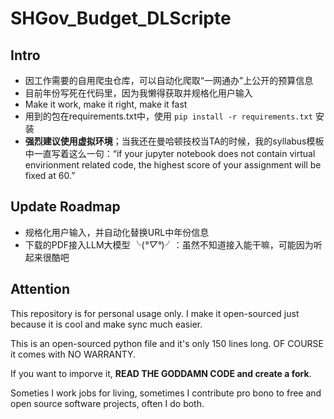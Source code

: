 # SHGov_Budget_DLScripte
## Intro
- 因工作需要的自用爬虫仓库，可以自动化爬取“一网通办”上公开的预算信息
- 目前年份写死在代码里，因为我懒得获取并规格化用户输入
- Make it work, make it right, make it fast
- 用到的包在requirements.txt中，使用 `pip install -r requirements.txt` 安装
- **强烈建议使用虚拟环境**；当我还在曼哈顿技校当TA的时候，我的syllabus模板中一直写着这么一句：“if your jupyter notebook does not contain virtual envirionment related code, the highest score of your assignment will be fixed at 60.”

## Update Roadmap
- 规格化用户输入，并自动化替换URL中年份信息
- 下载的PDF接入LLM大模型 ╰(*°▽°*)╯：虽然不知道接入能干嘛，可能因为听起来很酷吧

## Attention
This repository is for personal usage only. I make it open-sourced just because it is cool and make sync much easier.

This is an open-sourced python file and it's only 150 lines long. OF COURSE it comes with NO WARRANTY.

If you want to imporve it, **READ THE GODDAMN CODE and create a fork**.

Someties I work jobs for living, sometimes I contribute pro bono to free and open source software projects, often I do both.